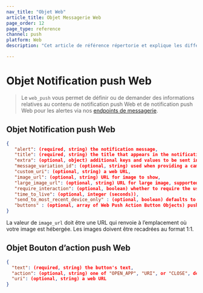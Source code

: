 ```yaml
---
nav_title: "Objet Web"
article_title: Objet Messagerie Web
page_order: 12
page_type: reference
channel: push
platform: Web
description: "Cet article de référence répertorie et explique les différents objets Web utilisés chez Braze."

---
```

# Objet Notification push Web

> Le `web_push` vous permet de définir ou de demander des informations relatives au contenu de notification push Web et de notification push Web pour les alertes via nos [endpoints de messagerie]({{site.baseurl}}/api/endpoints/messaging).

## Objet Notification push Web

```json
{
   "alert": (required, string) the notification message,
   "title": (required, string) the title that appears in the notification drawer,
   "extra": (optional, object) additional keys and values to be sent in the push,
   "message_variation_id": (optional, string) used when providing a campaign_id to specify which message variation this message should be tracked under (must be an Kindle/FireOS Push Message),
   "custom_uri": (optional, string) a web URL,
   "image_url": (optional, string) URL for image to show,
   "large_image_url": (optional, string) URL for large image, supported on Chrome Windows/Android,
   "require_interaction": (optional, boolean) whether to require the user to dismiss the notification, supported on Mac Chrome,
   "time_to_live": (optional, integer (seconds)),
   "send_to_most_recent_device_only" : (optional, boolean) defaults to false, if set to true, Braze will only send this push to a user's most recently used browser, rather than all eligibles browsers,
   "buttons" : (optional, array of Web Push Action Button Objects) push action buttons to display
}
```

La valeur de `image_url` doit être une URL qui renvoie à l’emplacement où votre image est hébergée. Les images doivent être recadrées au format 1:1.

## Objet Bouton d’action push Web

```json
{
  "text": (required, string) the button's text,
  "action": (optional, string) one of "OPEN_APP", "URI", or "CLOSE", defaults to "OPEN_APP",
  "uri": (optional, string) a web URL
}
```
